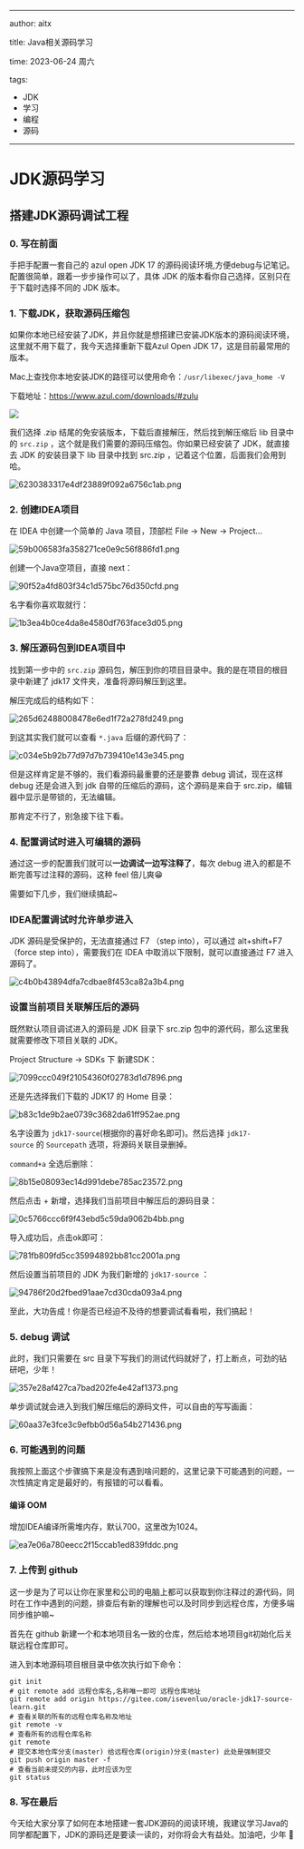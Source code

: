
---

author: aitx

title: Java相关源码学习

time: 2023-06-24 周六

tags: 
  - JDK
  - 学习
  - 编程
  - 源码

---


# JDK源码学习

## 搭建JDK源码调试工程

### 0. 写在前面

手把手配置一套自己的 azul open JDK 17 的源码阅读环境,方便debug与记笔记。配置很简单，跟着一步步操作可以了，具体 JDK 的版本看你自己选择，区别只在于下载时选择不同的 JDK 版本。

### 1. 下载JDK，获取源码压缩包

如果你本地已经安装了JDK，并且你就是想搭建已安装JDK版本的源码阅读环境，这里就不用下载了，我今天选择重新下载Azul Open JDK 17，这是目前最常用的版本。

Mac上查找你本地安装JDK的路径可以使用命令：`/usr/libexec/java_home -V`

下载地址：https://www.azul.com/downloads/#zulu

![](https://raw.githubusercontent.com/pvisanhash/PicSiteRepo1/main/note/img/202306241841753.png)

我们选择 .zip 结尾的免安装版本，下载后直接解压，然后找到解压缩后 lib 目录中的 `src.zip` ，这个就是我们需要的源码压缩包。你如果已经安装了 JDK，就直接去 JDK 的安装目录下 lib 目录中找到 src.zip ，记着这个位置，后面我们会用到哈。

![6230383317e4df23889f092a6756c1ab.png](https://raw.githubusercontent.com/pvisanhash/PicSiteRepo1/main/note/img/202306241847480.png)



### 2. 创建IDEA项目

在 IDEA 中创建一个简单的 Java 项目，顶部栏 File -> New -> Project…

![59b006583fa358271ce0e9c56f886fd1.png](https://raw.githubusercontent.com/pvisanhash/PicSiteRepo1/main/note/img/202306241847481.png)

创建一个Java空项目，直接 next：

![90f52a4fd803f34c1d575bc76d350cfd.png](https://raw.githubusercontent.com/pvisanhash/PicSiteRepo1/main/note/img/202306241847482.png)

名字看你喜欢取就行：

![1b3ea4b0ce4da8e4580df763face3d05.png](https://raw.githubusercontent.com/pvisanhash/PicSiteRepo1/main/note/img/202306241847483.png)

### 3. 解压源码包到IDEA项目中

找到第一步中的 `src.zip` 源码包，解压到你的项目目录中。我的是在项目的根目录中新建了 jdk17 文件夹，准备将源码解压到这里。

解压完成后的结构如下：

![265d62488008478e6ed1f72a278fd249.png](https://raw.githubusercontent.com/pvisanhash/PicSiteRepo1/main/note/img/202306241847485.png)

到这其实我们就可以查看 `*.java` 后缀的源代码了：

![c034e5b92b77d97d7b739410e143e345.png](https://raw.githubusercontent.com/pvisanhash/PicSiteRepo1/main/note/img/202306241847486.png)

但是这样肯定是不够的，我们看源码最重要的还是要靠 debug 调试，现在这样 debug 还是会进入到 jdk 自带的压缩后的源码，这个源码是来自于 src.zip，编辑器中显示是带锁的，无法编辑。

那肯定不行了，别急接下往下看。


### 4. 配置调试时进入可编辑的源码

通过这一步的配置我们就可以**一边调试一边写注释了**，每次 debug 进入的都是不断完善写过注释的源码，这种 feel 倍儿爽😁

需要如下几步，我们继续搞起~

### IDEA配置调试时允许单步进入

JDK 源码是受保护的，无法直接通过 F7 （step into），可以通过 alt+shift+F7 （force step into），需要我们在 IDEA 中取消以下限制，就可以直接通过 F7 进入源码了。

![c4b0b43894dfa7cdbae8f453ca82a3b4.png](https://raw.githubusercontent.com/pvisanhash/PicSiteRepo1/main/note/img/202306241847487.png)

### 设置当前项目关联解压后的源码

既然默认项目调试进入的源码是 JDK 目录下 src.zip 包中的源代码，那么这里我就需要修改下项目关联的 JDK。

Project Structure -> SDKs 下 新建SDK：

![7099ccc049f21054360f02783d1d7896.png](https://raw.githubusercontent.com/pvisanhash/PicSiteRepo1/main/note/img/202306241847488.png)

还是先选择我们下载的 JDK17 的 Home 目录：

![b83c1de9b2ae0739c3682da61ff952ae.png](https://raw.githubusercontent.com/pvisanhash/PicSiteRepo1/main/note/img/202306241847489.png)

名字设置为 `jdk17-source`(根据你的喜好命名即可)。然后选择 `jdk17-source` 的 `Sourcepath` 选项，将源码关联目录删掉。

`command+a` 全选后删除：

![8b15e08093ec14d991debe785ac23572.png](https://raw.githubusercontent.com/pvisanhash/PicSiteRepo1/main/note/img/202306241847490.png)

然后点击 + 新增，选择我们当前项目中解压后的源码目录：

![0c5766ccc6f9f43ebd5c59da9062b4bb.png](https://raw.githubusercontent.com/pvisanhash/PicSiteRepo1/main/note/img/202306241847491.png)

导入成功后，点击ok即可：

![781fb809fd5cc35994892bb81cc2001a.png](https://raw.githubusercontent.com/pvisanhash/PicSiteRepo1/main/note/img/202306241847492.png)

然后设置当前项目的 JDK 为我们新增的 `jdk17-source` ：

![94786f20d2fbed91aae7cd30cda093a4.png](https://raw.githubusercontent.com/pvisanhash/PicSiteRepo1/main/note/img/202306241847493.png)

至此，大功告成！你是否已经迫不及待的想要调试看看啦，我们搞起！

### 5. debug 调试

此时，我们只需要在 src 目录下写我们的测试代码就好了，打上断点，可劲的钻研吧，少年！

![357e28af427ca7bad202fe4e42af1373.png](https://raw.githubusercontent.com/pvisanhash/PicSiteRepo1/main/note/img/202306241847494.png)

单步调试就会进入到我们解压缩后的源码文件，可以自由的写写画画：

![60aa37e3fce3c9efbb0d56a54b271436.png](https://raw.githubusercontent.com/pvisanhash/PicSiteRepo1/main/note/img/202306241847495.png)

### 6. 可能遇到的问题

我按照上面这个步骤搞下来是没有遇到啥问题的，这里记录下可能遇到的问题，一次性搞定肯定是最好的，有报错的可以看看。

#### 编译 OOM

增加IDEA编译所需堆内存，默认700，这里改为1024。

![ea7e06a780eecc2f15ccab1ed839fddc.png](https://raw.githubusercontent.com/pvisanhash/PicSiteRepo1/main/note/img/202306241847496.png)

### 7. 上传到 github

这一步是为了可以让你在家里和公司的电脑上都可以获取到你注释过的源代码，同时在工作中遇到的问题，排查后有新的理解也可以及时同步到远程仓库，方便多端同步维护嘛~

首先在 github 新建一个和本地项目名一致的仓库，然后给本地项目git初始化后关联远程仓库即可。

进入到本地源码项目根目录中依次执行如下命令：

```properties
git init
# git remote add 远程仓库名,名称唯一即可 远程仓库地址 
git remote add origin https://gitee.com/isevenluo/oracle-jdk17-source-learn.git 
# 查看关联的所有的远程仓库名称及地址 
git remote -v 
# 查看所有的远程仓库名称 
git remote 
# 提交本地仓库分支(master) 给远程仓库(origin)分支(master) 此处是强制提交
git push origin master -f 
# 查看当前未提交的内容，此时应该为空
git status
```

### 8. 写在最后

今天给大家分享了如何在本地搭建一套JDK源码的阅读环境，我建议学习Java的同学都配置下，JDK的源码还是要读一读的，对你将会大有益处。加油吧，少年 🤙